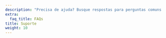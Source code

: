 ```yaml
---
description: "Precisa de ajuda? Busque respostas para perguntas comuns. Obtenha o suporte necessário e entre em contato com outras pessoas na comunidade para obter ajuda."
extra:
  faq_title: FAQs
title: Suporte
weight: 10
---
```

